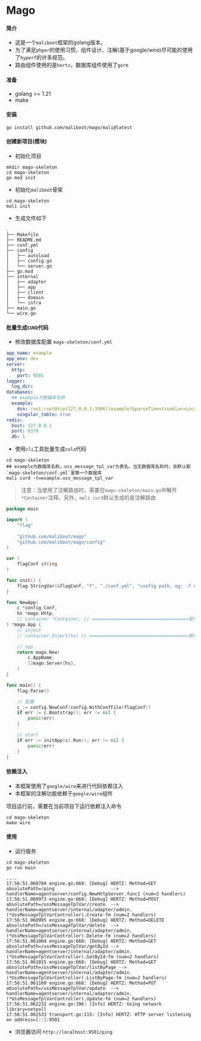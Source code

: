 # Mago

#### 简介
* 这是一个`maliboot`框架的golang版本。
* 为了满足`phper`的使用习惯，组件设计、注解(基于google/wire)尽可能的使用了`hyperf`的许多规范。
* 路由组件使用的是`hertz`，数据库组件使用了`gorm`

#### 准备
* golang >= 1.21
* make

#### 安装
```shell
go install github.com/maliboot/mago/mali@latest
```

#### 创建新项目(模块)
* 初始化项目
```shell
mkdir mago-skeleton
cd mago-skeleton
go mod init
```
* 初始化`maliboot`骨架
```shell
cd mago-skeleton
mali init
```

* 生成文件如下
```
.
├── Makefile
├── README.md
├── conf.yml
├── config
│   ├── autoload
│   ├── config.go
│   └── server.go
├── go.mod
├── internal
│   ├── adapter
│   ├── app
│   ├── client
│   ├── domain
│   └── infra
├── main.go
└── wire.go

```

#### 批量生成`CURD`代码
* 修改数据库配置 `mago-skeleton/conf.yml`
```yaml
app_name: example
app_env: dev
server:
  http:
    port: 9501
logger:
  log_dir:
databases:
  ## example为数据库名称
  example:
    dsn: root:root@tcp(127.0.0.1:3306)/example?&parseTime=true&loc=Local
    singular_table: true
redis:
  host: 127.0.0.1
  port: 6379
  db: 1
```

* 使用`cli`工具批量生成`cola`代码
```shell
cd mago-skeleton
## example为数据库名称，uss_message_tpl_var为表名。当无数据库名称时，会默认取`mago-skeleton/conf.yml`里第一个数据库
mali curd -t=example.uss_message_tpl_var
```

> 注意：当使用了注解路由时，需要在`mago-skeleton/main.go`中解开`*Container`注释。另外，`mali curd`默认生成的是注解路由
``` go
package main

import (
    "flag"
    
    "github.com/maliboot/mago"
    "github.com/maliboot/mago/config"
)

var (
	flagConf string
)

func init() {
	flag.StringVar(&flagConf, "f", "./conf.yml", "config path, eg: -f conf.yml")
}

func NewApp(
	c *config.Conf,
	hs *mago.Http,
	// container *Container, // ====================================使用注解路由时需要解开注释，否则编译报错
) *mago.App {
	// inject
	// container.Inject(hs) // =====================================使用注解路由时需要解开注释，否则编译报错

	// app
	return mago.New(
		c.AppName,
		[]mago.Server{hs},
	)
}

func main() {
	flag.Parse()

	// 配置
	c := config.NewConf(config.WithConfFile(flagConf))
	if err := c.Bootstrap(); err != nil {
		panic(err)
	}

	// start
	if err := initApp(c).Run(); err != nil {
		panic(err)
	}
}
```

#### 依赖注入
* 本框架使用了`google/wire`来进行代码依赖注入
* 本框架的注解功能依赖于`google/wire`组件

项目运行前，需要在当前项目下运行依赖注入命令
```shell
cd mago-skeleton
make wire
```

#### 使用
* 运行服务
```
cd mago-skeleton
go run main

....
17:56:51.060784 engine.go:668: [Debug] HERTZ: Method=GET    absolutePath=/ping                     --> handlerName=agentserver/config.NewHttpServer.func1 (num=2 handlers)
17:56:51.060973 engine.go:668: [Debug] HERTZ: Method=POST   absolutePath=/ussMessageTplVar/create  --> handlerName=agentserver/internal/adapter/admin.(*UssMessageTplVarController).Create-fm (num=2 handlers)
17:56:51.060995 engine.go:668: [Debug] HERTZ: Method=DELETE absolutePath=/ussMessageTplVar/delete  --> handlerName=agentserver/internal/adapter/admin.(*UssMessageTplVarController).Delete-fm (num=2 handlers)
17:56:51.061004 engine.go:668: [Debug] HERTZ: Method=GET    absolutePath=/ussMessageTplVar/getById --> handlerName=agentserver/internal/adapter/admin.(*UssMessageTplVarController).GetById-fm (num=2 handlers)
17:56:51.061015 engine.go:668: [Debug] HERTZ: Method=GET    absolutePath=/ussMessageTplVar/listByPage --> handlerName=agentserver/internal/adapter/admin.(*UssMessageTplVarController).ListByPage-fm (num=2 handlers)
17:56:51.061160 engine.go:668: [Debug] HERTZ: Method=PUT    absolutePath=/ussMessageTplVar/update  --> handlerName=agentserver/internal/adapter/admin.(*UssMessageTplVarController).Update-fm (num=2 handlers)
17:56:51.062232 engine.go:396: [Info] HERTZ: Using network library=netpoll
17:56:51.062533 transport.go:115: [Info] HERTZ: HTTP server listening on address=[::]:9501
```

* 浏览器访问 `http://localhost:9501/ping`